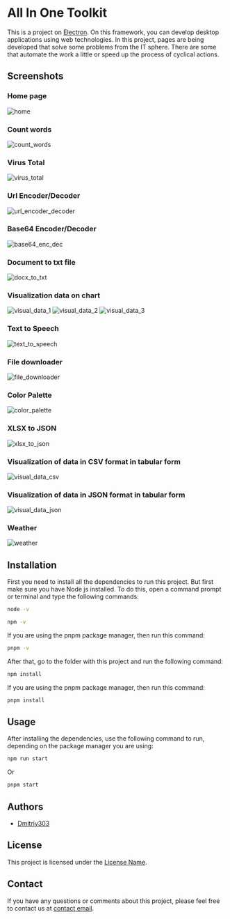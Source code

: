 # All In One Toolkit

This is a project on [Electron](https://www.electronjs.org). On this framework, you can develop desktop applications using web technologies. In this project, pages are being developed that solve some problems from the IT sphere. There are some that automate the work a little or speed up the process of cyclical actions.

## Screenshots

### Home page
![home](imgREADME/home.png)

### Count words
![count_words](imgREADME/count_words.png)

### Virus Total
![virus_total](imgREADME/virus_total.png)

### Url Encoder/Decoder
![url_encoder_decoder](imgREADME/url_encode_decode.png)

### Base64 Encoder/Decoder
![base64_enc_dec](imgREADME/base64_enc_dec.png)

### Document to txt file
![docx_to_txt](imgREADME/docx_to_txt.png)

### Visualization data on chart
![visual_data_1](imgREADME/visual_data_1.png)
![visual_data_2](imgREADME/visual_data_2.png)
![visual_data_3](imgREADME/visual_data_3.png)

### Text to Speech
![text_to_speech](imgREADME/text_to_speech.png)

### File downloader
![file_downloader](imgREADME/file_downloader.png)

### Color Palette
![color_palette](imgREADME/color_palette.png)

### XLSX to JSON
![xlsx_to_json](imgREADME/xlsx_to_json.png)

### Visualization of data in CSV format in tabular form
![visual_data_csv](imgREADME/visual_data_csv.png)

### Visualization of data in JSON format in tabular form
![visual_data_json](imgREADME/visual_data_json.png)

### Weather
![weather](imgREADME/weather.png)

## Installation

First you need to install all the dependencies to run this project. But first make sure you have Node js installed.
To do this, open a command prompt or terminal and type the following commands:

```bash
node -v
```

```bash
npm -v
```

If you are using the pnpm package manager, then run this command:

```bash
pnpm -v
```

After that, go to the folder with this project and run the following command:

```bash
npm install
```

If you are using the pnpm package manager, then run this command:

```bash
pnpm install
```

## Usage

After installing the dependencies, use the following command to run, depending on the package manager you are using:

```bash
npm run start
```
Or
```bash
pnpm start
```

## Authors

- [Dmitriy303](https://github.com/rusnakdima)

## License

This project is licensed under the [License Name](LICENSE.MD).

## Contact

If you have any questions or comments about this project, please feel free to contact us at [contact email](rusnakdima03@gmail.com).